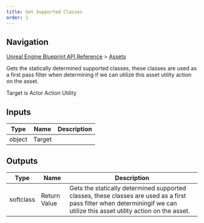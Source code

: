 ```yaml
---
title: Get Supported Classes
order: 1
---
```

## Navigation

[Unreal Engine Blueprint API Reference](https://dev.epicgames.com/documentation/en-us/unreal-engine/BlueprintAPI) > [Assets](https://dev.epicgames.com/documentation/en-us/unreal-engine/BlueprintAPI/Assets)

Gets the statically determined supported classes, these classes are used as a first pass filter when determining
if we can utilize this asset utility action on the asset.

Target is Actor Action Utility

## Inputs

| Type | Name | Description |
| --- | --- | --- |
| object | Target |  |

## Outputs

| Type | Name | Description |
| --- | --- | --- |
| softclass | Return Value | Gets the statically determined supported classes, these classes are used as a first pass filter when determiningif we can utilize this asset utility action on the asset. |
